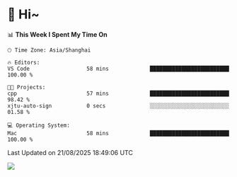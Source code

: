 # 👋 Hi~

<!--START_SECTION:waka-->
📊 **This Week I Spent My Time On** 

```text
🕑︎ Time Zone: Asia/Shanghai

🔥 Editors: 
VS Code                  58 mins             █████████████████████████   100.00 % 

🐱‍💻 Projects: 
cpp                      57 mins             █████████████████████████   98.42 % 
xjtu-auto-sign           0 secs              ░░░░░░░░░░░░░░░░░░░░░░░░░   01.58 % 

💻 Operating System: 
Mac                      58 mins             █████████████████████████   100.00 % 
```


 Last Updated on 21/08/2025 18:49:06 UTC
<!--END_SECTION:waka-->

![](https://komarev.com/ghpvc/?username=lvdongyi&label=Profile%20views&color=0e75b6&style=flat)
<!---
lvdongyi/lvdongyi is a ✨ special ✨ repository because its `README.md` (this file) appears on your GitHub profile.
You can click the Preview link to take a look at your changes.
--->
